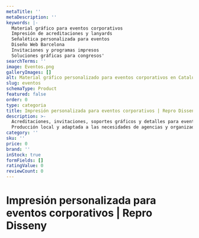 ```yaml
---
metaTitle: ''
metaDescription: ''
keywords: |-
  Material gráfico para eventos corporativos​
  Impresión de acreditaciones y lanyards​
  Señalética personalizada para eventos​
  Diseño Web Barcelona
  Invitaciones y programas impresos​
  Soluciones gráficas para congresos'
searchTerms: ''
image: Eventos.png
galleryImages: []
alt: Material gráfico personalizado para eventos corporativos en Cataluña
slug: eventos
schemaType: Product
featured: false
order: 0
type: categoria
title: Impresión personalizada para eventos corporativos | Repro Disseny
description: >-
  Acreditaciones, invitaciones, soportes gráficos y detalles para eventos.
  Producción local y adaptada a las necesidades de agencias y organizadores.
category: ''
sku: ''
price: 0
brand: ''
inStock: true
formFields: []
ratingValue: 0
reviewCount: 0
---
```

# Impresión personalizada para eventos corporativos | Repro Disseny
